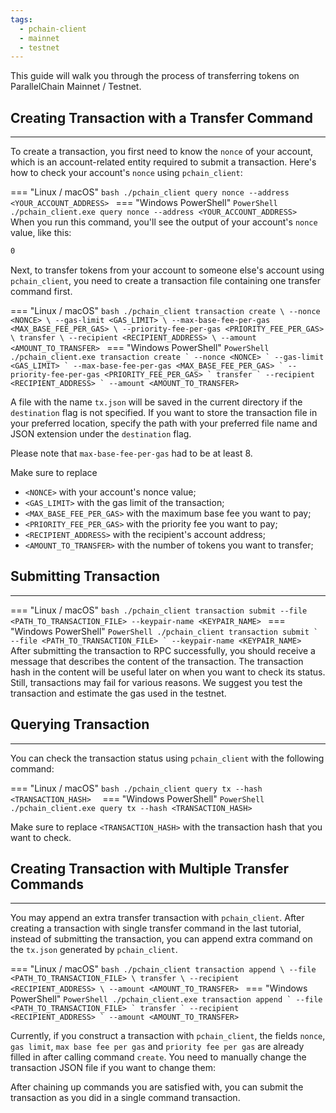 ```yaml
---
tags:
  - pchain-client
  - mainnet
  - testnet
---
```


This guide will walk you through the process of transferring tokens on ParallelChain Mainnet / Testnet.


## Creating Transaction with a Transfer Command
---

To create a transaction, you first need to know the `nonce` of your account, which is an account-related entity required to submit a transaction. Here's how to check your account's `nonce` using `pchain_client`:

=== "Linux / macOS"
    ```bash
    ./pchain_client query nonce --address <YOUR_ACCOUNT_ADDRESS>
    ```
=== "Windows PowerShell"
    ```PowerShell
    ./pchain_client.exe query nonce --address <YOUR_ACCOUNT_ADDRESS>
    ```
When you run this command, you'll see the output of your account's `nonce` value, like this:
```bash
0
```

Next, to transfer tokens from your account to someone else's account using `pchain_client`, you need to create a transaction file containing one transfer command first. 

=== "Linux / macOS"
    ```bash
    ./pchain_client transaction create \
    --nonce <NONCE> \
    --gas-limit <GAS_LIMIT> \
    --max-base-fee-per-gas <MAX_BASE_FEE_PER_GAS> \
    --priority-fee-per-gas <PRIORITY_FEE_PER_GAS> \
    transfer \
    --recipient <RECIPIENT_ADDRESS> \
    --amount <AMOUNT_TO_TRANSFER>
    ```
=== "Windows PowerShell"
    ```PowerShell
    ./pchain_client.exe transaction create `
    --nonce <NONCE> `
    --gas-limit <GAS_LIMIT> `
    --max-base-fee-per-gas <MAX_BASE_FEE_PER_GAS> `
    --priority-fee-per-gas <PRIORITY_FEE_PER_GAS> `
    transfer `
    --recipient <RECIPIENT_ADDRESS> `
    --amount <AMOUNT_TO_TRANSFER>
    ```

A file with the name `tx.json` will be saved in the current directory if the `destination` flag is not specified. If you want to store the transaction file in your preferred location, specify the path with your preferred file name and JSON extension under the `destination` flag.

Please note that `max-base-fee-per-gas` had to be at least 8.

Make sure to replace 

- `<NONCE>` with your account's nonce value;
- `<GAS_LIMIT>` with the gas limit of the transaction;
- `<MAX_BASE_FEE_PER_GAS>` with the maximum base fee you want to pay;
- `<PRIORITY_FEE_PER_GAS>` with the priority fee you want to pay;
- `<RECIPIENT_ADDRESS>` with the recipient's account address;
- `<AMOUNT_TO_TRANSFER>` with the number of tokens you want to transfer;

## Submitting Transaction
---

=== "Linux / macOS"
    ```bash
    ./pchain_client transaction submit --file <PATH_TO_TRANSACTION_FILE> --keypair-name <KEYPAIR_NAME>
    ```
=== "Windows PowerShell"
    ```PowerShell
    ./pchain_client transaction submit `
    --file <PATH_TO_TRANSACTION_FILE> `
    --keypair-name <KEYPAIR_NAME>
    ```
After submitting the transaction to RPC successfully, you should receive a message that describes the content of the transaction. The transaction hash in the content will be useful later on when you want to check its status. Still, transactions may fail for various reasons. We suggest you test the transaction and estimate the gas used in the testnet.

## Querying Transaction
---

You can check the transaction status using `pchain_client` with the following command:

=== "Linux / macOS"
    ```bash
    ./pchain_client query tx --hash <TRANSACTION_HASH> 
    ```
=== "Windows PowerShell"
    ```PowerShell
    ./pchain_client.exe query tx --hash <TRANSACTION_HASH>
    ```

Make sure to replace `<TRANSACTION_HASH>` with the transaction hash that you want to check.

## Creating Transaction with Multiple Transfer Commands
---

You may append an extra transfer transaction with `pchain_client`. After creating a transaction with single transfer command in the last tutorial, instead of submitting the transaction, you can append extra command on the `tx.json` generated by `pchain_client`.

=== "Linux / macOS"
    ```bash
    ./pchain_client transaction append \
    --file <PATH_TO_TRANSACTION_FILE> \
    transfer \
    --recipient <RECIPIENT_ADDRESS> \
    --amount <AMOUNT_TO_TRANSFER>
    ```
=== "Windows PowerShell"
    ```PowerShell
    ./pchain_client.exe transaction append `
    --file <PATH_TO_TRANSACTION_FILE> `
    transfer `
    --recipient <RECIPIENT_ADDRESS> `
    --amount <AMOUNT_TO_TRANSFER>
    ```

Currently, if you construct a transaction with `pchain_client`, the fields `nonce`, `gas limit`, `max base fee per gas` and `priority fee per gas` are already filled in after calling command `create`. You need to manually change the transaction JSON file if you want to change them:

After chaining up commands you are satisfied with, you can submit the transaction as you did in a single command transaction.
